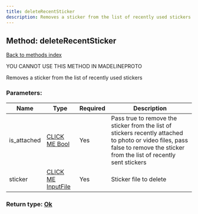 ```yaml
---
title: deleteRecentSticker
description: Removes a sticker from the list of recently used stickers
---
```

## Method: deleteRecentSticker  
[Back to methods index](index.md)


YOU CANNOT USE THIS METHOD IN MADELINEPROTO


Removes a sticker from the list of recently used stickers

### Parameters:

| Name     |    Type       | Required | Description |
|----------|---------------|----------|-------------|
|is\_attached|[CLICK ME Bool](../types/Bool.md) | Yes|Pass true to remove the sticker from the list of stickers recently attached to photo or video files, pass false to remove the sticker from the list of recently sent stickers|
|sticker|[CLICK ME InputFile](../types/InputFile.md) | Yes|Sticker file to delete|


### Return type: [Ok](../types/Ok.md)

